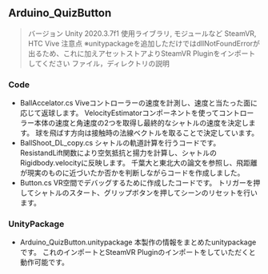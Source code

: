 ## Arduino_QuizButton
> バージョン
Unity 2020.3.7f1
> 使用ライブラリ, モジュールなど
SteamVR, HTC Vive
> 注意点
※unitypackageを追加しただけではdllNotFoundErrorが出るため、これに加えアセットストアよりSteamVR Pluginをインポートしてください
> ファイル，ディレクトリの説明
### Code
- BallAccelator.cs
Viveコントローラーの速度を計測し、速度と当たった面に応じて返球します。
VelocityEstimatorコンポーネントを使ってコントローラー本体の速度と角速度の2つを取得し最終的なシャトルの速度を決定します。
球を飛ばす方向は接触時の法線ベクトルを取ることで決定しています。
- BallShoot_DL_copy.cs
シャトルの軌道計算を行うコードです。
ResistandLift関数により空気抵抗と揚力を計算し、シャトルのRigidbody.velocityに反映します。
千葉大と東北大の論文を参照し、飛距離が現実のものに近づいたか否かを判断しながらコードを作成しました。
- Button.cs
VR空間でデバッグするために作成したコードです。
トリガーを押してシャトルのスタート、グリップボタンを押してシーンのリセットを行います。

### UnityPackage
- Arduino_QuizButton.unitypackage
本製作の情報をまとめたunitypackageです。
これのインポートとSteamVR Pluginのインポートをしていただくと動作可能です。
